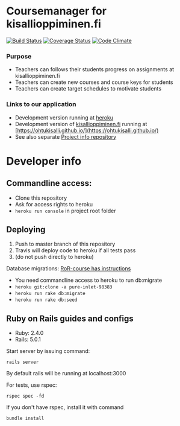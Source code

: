 # Coursemanager for kisallioppiminen.fi
[![Build Status](https://travis-ci.org/OhtuKisalli/kisallioppiminen.server.png)](https://travis-ci.org/OhtuKisalli/kisallioppiminen.server) [![Coverage Status](https://coveralls.io/repos/github/OhtuKisalli/kisallioppiminen.server/badge.svg?branch=master)](https://coveralls.io/github/OhtuKisalli/kisallioppiminen.server?branch=master) [![Code Climate](https://codeclimate.com/github/OhtuKisalli/kisallioppiminen.server/badges/gpa.svg)](https://codeclimate.com/github/OhtuKisalli/kisallioppiminen.server)
### Purpose
* Teachers can follows their students progress on assignments at kisallioppiminen.fi
* Teachers can create new courses and course keys for students
* Teachers can create target schedules to motivate students

### Links to our application
* Development version running at [heroku](https://pure-inlet-98383.herokuapp.com/)  
* Development version of [kisallioppiminen.fi](kisallioppiminen.fi) running at [https://ohtukisalli.github.io/](https://ohtukisalli.github.io/)  
* See also separate [Project info repository](https://github.com/OhtuKisalli/project-info)

# Developer info

## Commandline access:
* Clone this repository
* Ask for access rights to heroku
* `heroku run console` in project root folder

## Deploying

1. Push to master branch of this repository
2. Travis will deploy code to heroku if all tests pass
3. (do not push directly to heroku)

Database migrations:
[RoR-course has instructions](https://github.com/mluukkai/WebPalvelinohjelmointi2017/blob/master/web/viikko1.md)
* You need commandline access to heroku to run db:migrate
* `heroku git:clone -a pure-inlet-98383`
* `heroku run rake db:migrate`
* `heroku run rake db:seed`

## Ruby on Rails guides and configs

  - Ruby: 2.4.0
  - Rails: 5.0.1

Start server by issuing command: 
```
rails server
```
By default rails will be running at localhost:3000

For tests, use rspec:
```
rspec spec -fd
```
If you don't have rspec, install it with command 
```
bundle install
```
